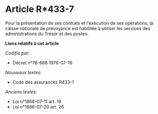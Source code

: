 # Article R*433-7

Pour la présentation de ses contrats et l'exécution de ses opérations, la caisse nationale de prévoyance est habilitée à
utiliser les services des administrations du Trésor et des postes.

**Liens relatifs à cet article**

_Codifié par_:

  - Décret n°76-666 1976-07-16

_Nouveaux textes_:

  - Code des assurances R433-1

_Anciens textes_:

  - Loi n°1868-07-11 art. 19
  - Loi n°1886-07-20 art. 26
